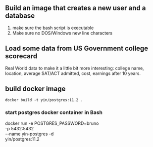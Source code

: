 ## Build an image that creates a new user and a database

1. make sure the bash script is executable
2. Make sure no DOS/Windows new line characters

## Load some data from US Government college scorecard 

Real World data to make it a little bit more interesting: college name, location, average SAT/ACT admitted, cost, earnings after 10 years.

## build docker image

```
docker build -t yin/postgres:11.2 .
```

### start postgres docker container in Bash

docker run -e POSTGRES_PASSWORD=bruno \
-p 5432:5432 \
--name yin-postgres -d \
yin/postgres:11.2